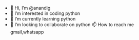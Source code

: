 - 👋 Hi, I’m @anandig
- 👀 I’m interested in coding python
- 🌱 I’m currently learning python
- 💞️ I’m looking to collaborate on python
📫 How to reach me gmail,whatsapp

<!---
anandig/anandig is a ✨ special ✨ repository because its `README.md` (this file) appears on your GitHub profile.
You can click the Preview link to take a look at your changes.
--->
